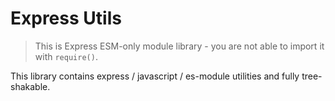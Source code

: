 # Express Utils

> This is Express ESM-only module library - you are not able to import it with `require()`.

This library contains express / javascript / es-module utilities and fully tree-shakable.
